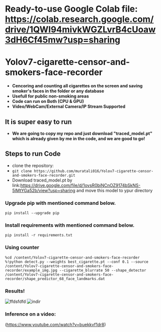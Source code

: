 # Ready-to-use Google Colab file: https://colab.research.google.com/drive/1QWI94mivkWGZLvrB4cUoaw3dH6Cf45mw?usp=sharing
# Yolov7-cigarette-censor-and-smokers-face-recorder
* **Cencoring and counting all cigarettes on the screen and saving smoker's faces in the folder or any database**
* **Usefull for public non-smoking areas**
* **Code can run on Both (CPU & GPU)**
* **Video/WebCam/External Camera/IP Stream Supported**

## It is super easy to run
* **We are going to copy my repo and just download "traced_model.pt" which is already given by me in the code,
and we are good to go!**
 
## Steps to run Code
* clone the repository:
* ```git clone https://github.com/muratali016/Yolov7-cigarette-censor-and-smokers-face-recorder.git```
* Download traced_model.pt by link:https://drive.google.com/file/d/1ovsR0biNCnOZ9174bSkNS-5IMtYGa52b/view?usp=sharing and move this model to ypur directory 

### Upgrade pip with mentioned command below.
``` pip install --upgrade pip ```

### Install requirements with mentioned command below.
 ``` pip install -r requirements.txt ```

### Using counter
 ```%cd /content/Yolov7-cigarette-censor-and-smokers-face-recorder```
```%!python detect.py --weights best_cigarette.pt --conf 0.1 --source /content/Yolov7-cigarette-censor-and-smokers-face-recorder/example_img.jpg --cigarette_blurrate 50 --shape_detector /content/Yolov7-cigarette-censor-and-smokers-face-recorder/shape_predictor_68_face_landmarks.dat```
 
 
### Results!

![ffdsfdfd](https://user-images.githubusercontent.com/77502485/187065933-0fe4b372-9c40-47ce-bee8-cae6af97605b.jpg)
![indir](https://user-images.githubusercontent.com/77502485/187065517-1ecff689-534f-4aa5-a1e0-06a03ccd8ec9.jpg)

### Inference on a video:
(https://www.youtube.com/watch?v=buekkvf1dr8)
